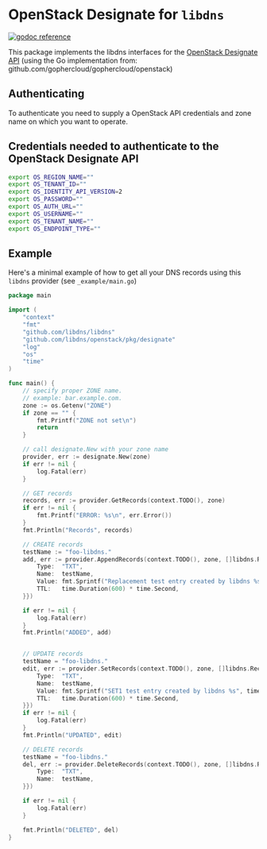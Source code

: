 # OpenStack Designate for `libdns`

[![godoc reference](https://img.shields.io/badge/godoc-reference-blue.svg)](https://pkg.go.dev/github.com/libdns/digitalocean)


This package implements the libdns interfaces for the [OpenStack Designate API](https://docs.openstack.org/api-ref/dns/) (using the Go implementation from: github.com/gophercloud/gophercloud/openstack)

## Authenticating

To authenticate you need to supply a OpenStack API credentials and zone name on which you want to operate.

## Credentials needed to authenticate to the OpenStack Designate API
```bash
export OS_REGION_NAME=""
export OS_TENANT_ID=""
export OS_IDENTITY_API_VERSION=2
export OS_PASSWORD=""
export OS_AUTH_URL=""
export OS_USERNAME=""
export OS_TENANT_NAME=""
export OS_ENDPOINT_TYPE=""
```
## Example

Here's a minimal example of how to get all your DNS records using this `libdns` provider (see `_example/main.go`)

```go
package main

import (
	"context"
	"fmt"
	"github.com/libdns/libdns"
	"github.com/libdns/openstack/pkg/designate"
	"log"
	"os"
	"time"
)

func main() {
    // specify proper ZONE name.
    // example: bar.example.com.
	zone := os.Getenv("ZONE")
	if zone == "" {
		fmt.Printf("ZONE not set\n")
		return
	}

    // call designate.New with your zone name
	provider, err := designate.New(zone)
	if err != nil {
		log.Fatal(err)
	}

    // GET records
	records, err := provider.GetRecords(context.TODO(), zone)
	if err != nil {
		fmt.Printf("ERROR: %s\n", err.Error())
	}
	fmt.Println("Records", records)

    // CREATE records
	testName := "foo-libdns."
	add, err := provider.AppendRecords(context.TODO(), zone, []libdns.Record{libdns.Record{
		Type:  "TXT",
		Name:  testName,
		Value: fmt.Sprintf("Replacement test entry created by libdns %s", time.Now()),
		TTL:   time.Duration(600) * time.Second,
	}})

	if err != nil {
		log.Fatal(err)
	}
	fmt.Println("ADDED", add)


    // UPDATE records
	testName = "foo-libdns."
	edit, err := provider.SetRecords(context.TODO(), zone, []libdns.Record{libdns.Record{
		Type:  "TXT",
		Name:  testName,
		Value: fmt.Sprintf("SET1 test entry created by libdns %s", time.Now()),
		TTL:   time.Duration(600) * time.Second,
	}})
	if err != nil {
		log.Fatal(err)
	}
	fmt.Println("UPDATED", edit)

    // DELETE records
	testName = "foo-libdns."
	del, err := provider.DeleteRecords(context.TODO(), zone, []libdns.Record{libdns.Record{
		Type:  "TXT",
		Name:  testName,
	}})

	if err != nil {
		log.Fatal(err)
	}

	fmt.Println("DELETED", del)
}
```